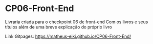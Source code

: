 # CP06-Front-End
Livraria criada para o checkpoint 06 de front-end
Com os livros e seus títulos além de uma breve explicação do próprio livro

Link Gitpages:
https://matheus-eiki.github.io/CP06-Front-End/
